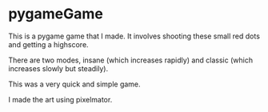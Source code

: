 # pygameGame

This is a pygame game that I made. It involves shooting these small red dots and getting a highscore.

There are two modes, insane (which increases rapidly) and classic (which increases slowly but steadily).

This was a very quick and simple game.

I made the art using pixelmator.
